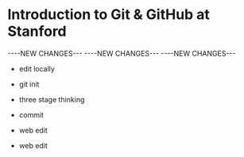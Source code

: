 # Introduction to Git & GitHub at Stanford

----NEW CHANGES---
----NEW CHANGES---
----NEW CHANGES---


* edit locally
* git init
* three stage thinking
* commit

* web edit
* web edit
